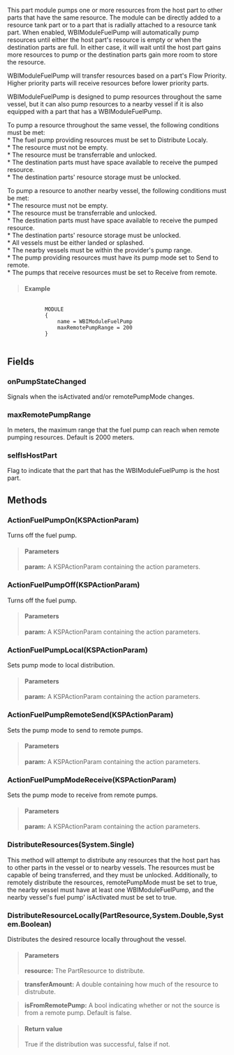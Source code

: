             
This part module pumps one or more resources from the host part to other parts that have the same resource. The module can be directly added to a resource tank part or to a part that is radially attached to a resource tank part. When enabled, WBIModuleFuelPump will automatically pump resources until either the host part's resource is empty or when the destination parts are full. In either case, it will wait until the host part gains more resources to pump or the destination parts gain more room to store the resource.
            
WBIModuleFuelPump will transfer resources based on a part's Flow Priority. Higher priority parts will receive resources before lower priority parts.  
            
WBIModuleFuelPump is designed to pump resources throughout the same vessel, but it can also pump resources to a nearby vessel if it is also equipped with a part that has a WBIModuleFuelPump.  
            
To pump a resource throughout the same vessel, the following conditions must be met:  
            * The fuel pump providing resources must be set to Distribute Localy.  
            * The resource must not be empty.  
            * The resource must be transferrable and unlocked.  
            * The destination parts must have space available to receive the pumped resource.  
            * The destination parts' resource storage must be unlocked.  
            
To pump a resource to another nearby vessel, the following conditions must be met:  
            * The resource must not be empty.  
            * The resource must be transferrable and unlocked.  
            * The destination parts must have space available to receive the pumped resource.  
            * The destination parts' resource storage must be unlocked.  
            * All vessels must be either landed or splashed.  
            * The nearby vessels must be within the provider's pump range.  
            * The pump providing resources must have its pump mode set to Send to remote.  
            * The pumps that receive resources must be set to Receive from remote.  
            
            
> #### Example
```

            MODULE
            {
                name = WBIModuleFuelPump
                maxRemotePumpRange = 200
            }
            
```

            
        
## Fields

### onPumpStateChanged
Signals when the isActivated and/or remotePumpMode changes.
### maxRemotePumpRange
In meters, the maximum range that the fuel pump can reach when remote pumping resources. Default is 2000 meters.
### selfIsHostPart
Flag to indicate that the part that has the WBIModuleFuelPump is the host part.
## Methods


### ActionFuelPumpOn(KSPActionParam)
Turns off the fuel pump.
> #### Parameters
> **param:** A KSPActionParam containing the action parameters.


### ActionFuelPumpOff(KSPActionParam)
Turns off the fuel pump.
> #### Parameters
> **param:** A KSPActionParam containing the action parameters.


### ActionFuelPumpLocal(KSPActionParam)
Sets pump mode to local distribution.
> #### Parameters
> **param:** A KSPActionParam containing the action parameters.


### ActionFuelPumpRemoteSend(KSPActionParam)
Sets the pump mode to send to remote pumps.
> #### Parameters
> **param:** A KSPActionParam containing the action parameters.


### ActionFuelPumpModeReceive(KSPActionParam)
Sets the pump mode to receive from remote pumps.
> #### Parameters
> **param:** A KSPActionParam containing the action parameters.


### DistributeResources(System.Single)
This method will attempt to distribute any resources that the host part has to other parts in the vessel or to nearby vessels. The resources must be capable of being transferred, and they must be unlocked. Additionally, to remotely distribute the resources, remotePumpMode must be set to true, the nearby vessel must have at least one WBIModuleFuelPump, and the nearby vessel's fuel pump' isActivated must be set to true.

### DistributeResourceLocally(PartResource,System.Double,System.Boolean)
Distributes the desired resource locally throughout the vessel.
> #### Parameters
> **resource:** The PartResource to distribute.

> **transferAmount:** A double containing how much of the resource to distrubute.

> **isFromRemotePump:** A bool indicating whether or not the source is from a remote pump. Default is false.

> #### Return value
> True if the distribution was successful, false if not.

